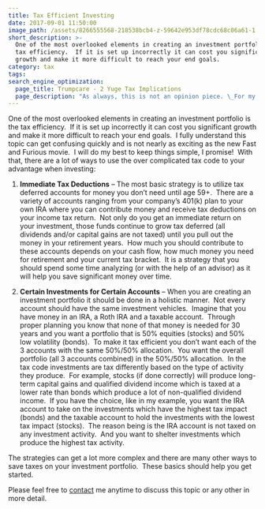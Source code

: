 ```yaml
---
title: Tax Efficient Investing
date: 2017-09-01 11:50:00
image_path: /assets/8266555568-218538bcb4-z-59642e953df78cdc68c06a61-1.jpg
short_description: >-
  One of the most overlooked elements in creating an investment portfolio is the
  tax efficiency.  If it is set up incorrectly it can cost you significant
  growth and make it more difficult to reach your end goals.
category: tax
tags:
search_engine_optimization:
  page_title: Trumpcare - 2 Yuge Tax Implications
  page_description: "As always, this is not an opinion piece. \_For my full stance on the Better Care Act (BCRA) you'll have to wait for my exclusive Rachel Maddow interview airing soon. \_For now, we can look at the tax implications if the current BCRA is passed through the senate."
---
```



One of the most overlooked elements in creating an investment portfolio is the tax efficiency.  If it is set up incorrectly it can cost you significant growth and make it more difficult to reach your end goals.  I fully understand this topic can get confusing quickly and is not nearly as exciting as the new Fast and Furious movie.  I will do my best to keep things simple, I promise!  With that, there are a lot of ways to use the over complicated tax code to your advantage when investing:

1. **Immediate Tax Deductions** – The most basic strategy is to utilize tax deferred accounts for money you don’t need until age 59+.  There are a variety of accounts ranging from your company’s 401(k) plan to your own IRA where you can contribute money and receive tax deductions on your income tax return.  Not only do you get an immediate return on your investment, those funds continue to grow tax deferred (all dividends and/or capital gains are not taxed) until you pull out the money in your retirement years.  How much you should contribute to these accounts depends on your cash flow, how much money you need for retirement and your current tax bracket.  It is a strategy that you should spend some time analyzing (or with the help of an advisor) as it will help you save significant money over time.

2. **Certain Investments for Certain Accounts** – When you are creating an investment portfolio it should be done in a holistic manner.  Not every account should have the same investment vehicles.  Imagine that you have money in an IRA, a Roth IRA and a taxable account.  Through proper planning you know that none of that money is needed for 30 years and you want a portfolio that is 50% equities (stocks) and 50% low volatility (bonds).  To make it tax efficient you don’t want each of the 3 accounts with the same 50%/50% allocation.  You want the overall portfolio (all 3 accounts combined) in the 50%/50% allocation.  In the tax code investments are tax differently based on the type of activity they produce.  For example, stocks (if done correctly) will produce long-term capital gains and qualified dividend income which is taxed at a lower rate than bonds which produce a lot of non-qualified dividend income.  If you have the choice, like in my example, you want the IRA account to take on the investments which have the highest tax impact (bonds) and the taxable account to hold the investments with the lowest tax impact (stocks).  The reason being is the IRA account is not taxed on any investment activity.  And you want to shelter investments which produce the highest tax activity.

The strategies can get a lot more complex and there are many other ways to save taxes on your investment portfolio.  These basics should help you get started.

Please feel free to [contact](http://www.intelligentinvestingllc.com/contact/) me anytime to discuss this topic or any other in more detail.